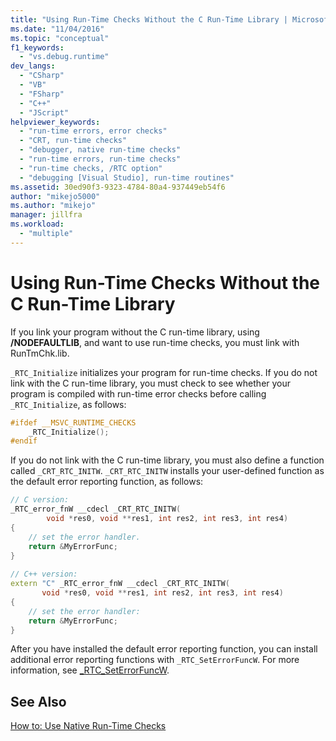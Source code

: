 ```yaml
---
title: "Using Run-Time Checks Without the C Run-Time Library | Microsoft Docs"
ms.date: "11/04/2016"
ms.topic: "conceptual"
f1_keywords: 
  - "vs.debug.runtime"
dev_langs: 
  - "CSharp"
  - "VB"
  - "FSharp"
  - "C++"
  - "JScript"
helpviewer_keywords: 
  - "run-time errors, error checks"
  - "CRT, run-time checks"
  - "debugger, native run-time checks"
  - "run-time errors, run-time checks"
  - "run-time checks, /RTC option"
  - "debugging [Visual Studio], run-time routines"
ms.assetid: 30ed90f3-9323-4784-80a4-937449eb54f6
author: "mikejo5000"
ms.author: "mikejo"
manager: jillfra
ms.workload: 
  - "multiple"
---
```

# Using Run-Time Checks Without the C Run-Time Library
If you link your program without the C run-time library, using **/NODEFAULTLIB**, and want to use run-time checks, you must link with RunTmChk.lib.  
  
 `_RTC_Initialize` initializes your program for run-time checks. If you do not link with the C run-time library, you must check to see whether your program is compiled with run-time error checks before calling `_RTC_Initialize`, as follows:  
  
```cpp
#ifdef __MSVC_RUNTIME_CHECKS  
    _RTC_Initialize();  
#endif  
```  
  
 If you do not link with the C run-time library, you must also define a function called `_CRT_RTC_INITW`. `_CRT_RTC_INITW` installs your user-defined function as the default error reporting function, as follows:  
  
```cpp
// C version:  
_RTC_error_fnW __cdecl _CRT_RTC_INITW(  
        void *res0, void **res1, int res2, int res3, int res4)  
{  
    // set the error handler.  
    return &MyErrorFunc;   
}  
  
// C++ version:  
extern "C" _RTC_error_fnW __cdecl _CRT_RTC_INITW(  
       void *res0, void **res1, int res2, int res3, int res4)  
{  
    // set the error handler:  
    return &MyErrorFunc;  
}  
```  
  
 After you have installed the default error reporting function, you can install additional error reporting functions with `_RTC_SetErrorFuncW`. For more information, see [_RTC_SetErrorFuncW](/cpp/c-runtime-library/reference/rtc-seterrorfuncw).  
  
## See Also  
 [How to: Use Native Run-Time Checks](../debugger/how-to-use-native-run-time-checks.md)
